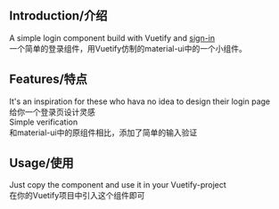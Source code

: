 ## Introduction/介绍  
A simple login component build with Vuetify and [sign-in](https://material-ui.com/getting-started/page-layout-examples/sign-in/)  
一个简单的登录组件，用Vuetify仿制的material-ui中的一个小组件。  

## Features/特点
It's an inspiration for these who hava no idea to design their login page  
给你一个登录页设计灵感  
Simple verification  
和material-ui中的原组件相比，添加了简单的输入验证  

## Usage/使用 
Just copy the component and use it in your Vuetify-project  
在你的Vuetify项目中引入这个组件即可
